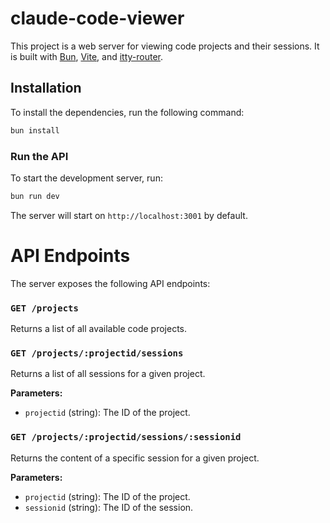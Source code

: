 # claude-code-viewer

This project is a web server for viewing code projects and their sessions. It is built with [Bun](https://bun.sh/), [Vite](https://vitejs.dev/), and [itty-router](https://itty.dev/).

## Installation

To install the dependencies, run the following command:

```bash
bun install
```

### Run the API

To start the development server, run:

```bash
bun run dev
```

The server will start on `http://localhost:3001` by default.

# API Endpoints

The server exposes the following API endpoints:

### `GET /projects`

Returns a list of all available code projects.

### `GET /projects/:projectid/sessions`

Returns a list of all sessions for a given project.

**Parameters:**

-   `projectid` (string): The ID of the project.

### `GET /projects/:projectid/sessions/:sessionid`

Returns the content of a specific session for a given project.

**Parameters:**

-   `projectid` (string): The ID of the project.
-   `sessionid` (string): The ID of the session.
